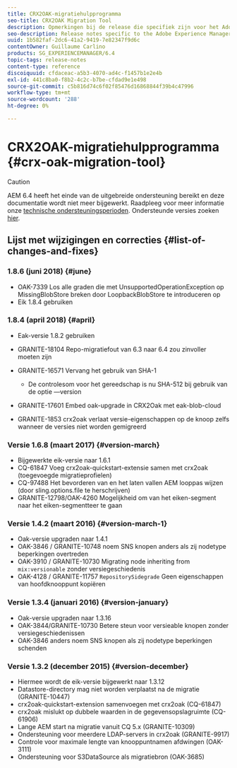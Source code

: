 ```yaml
---
title: CRX2OAK-migratiehulpprogramma
seo-title: CRX2OAK Migration Tool
description: Opmerkingen bij de release die specifiek zijn voor het Adobe Experience Manager 6.4 CRX2OAK-migratiehulpprogramma.
seo-description: Release notes specific to the Adobe Experience Manager 6.4 CRX2OAK Migration tool.
uuid: 1b582faf-2dc6-41a2-9419-7e82347f9d6c
contentOwner: Guillaume Carlino
products: SG_EXPERIENCEMANAGER/6.4
topic-tags: release-notes
content-type: reference
discoiquuid: cfdaceac-a5b3-4070-ad4c-f1457b1e2e4b
exl-id: 441c8ba0-f8b2-4c2c-b7be-cfdad9e1e498
source-git-commit: c5b816d74c6f02f85476d16868844f39b4c47996
workflow-type: tm+mt
source-wordcount: '288'
ht-degree: 0%

---
```


# CRX2OAK-migratiehulpprogramma {#crx-oak-migration-tool}

>[!CAUTION]
>
>AEM 6.4 heeft het einde van de uitgebreide ondersteuning bereikt en deze documentatie wordt niet meer bijgewerkt. Raadpleeg voor meer informatie onze [technische ondersteuningsperioden](https://helpx.adobe.com/support/programs/eol-matrix.html). Ondersteunde versies zoeken [hier](https://experienceleague.adobe.com/docs/).

## Lijst met wijzigingen en correcties {#list-of-changes-and-fixes}

### 1.8.6 (juni 2018) {#june}

* OAK-7339 Los alle graden die met UnsupportedOperationException op MissingBlobStore breken door LoopbackBlobStore te introduceren op
* Eik 1.8.4 gebruiken

### 1.8.4 (april 2018) {#april}

* Eak-versie 1.8.2 gebruiken
* GRANITE-18104 Repo-migratiefout van 6.3 naar 6.4 zou zinvoller moeten zijn
* GRANITE-16571 Vervang het gebruik van SHA-1

   * De controlesom voor het gereedschap is nu SHA-512 bij gebruik van de optie —version

* GRANITE-17601 Embed oak-upgrade in CRX2Oak met eak-blob-cloud
* GRANITE-1853 crx2oak verlaat versie-eigenschappen op de knoop zelfs wanneer de versies niet worden gemigreerd

### Versie 1.6.8 (maart 2017) {#version-march}

* Bijgewerkte eik-versie naar 1.6.1
* CQ-61847 Voeg crx2oak-quickstart-extensie samen met crx2oak (toegevoegde migratieprofielen)
* CQ-97488 Het bevorderen van en het laten vallen AEM looppas wijzen (door sling.options.file te herschrijven)
* GRANITE-12798/OAK-4260 Mogelijkheid om van het eiken-segment naar het eiken-segmentteer te gaan

### Versie 1.4.2 (maart 2016) {#version-march-1}

* Oak-versie upgraden naar 1.4.1
* OAK-3846 / GRANITE-10748 noem SNS knopen anders als zij nodetype beperkingen overtreden
* OAK-3910 / GRANITE-10730 Migrating node inheriting from `mix:versionable` zonder versiegeschiedenis
* OAK-4128 / GRANITE-11757 `RepositorySidegrade` Geen eigenschappen van hoofdknooppunt kopiëren

### Versie 1.3.4 (januari 2016) {#version-january}

* Oak-versie upgraden naar 1.3.16
* OAK-3844/GRANITE-10730 Betere steun voor versieable knopen zonder versiegeschiedenissen
* OAK-3846 anders noem SNS knopen als zij nodetype beperkingen schenden

### Versie 1.3.2 (december 2015) {#version-december}

* Hiermee wordt de eik-versie bijgewerkt naar 1.3.12
* Datastore-directory mag niet worden verplaatst na de migratie (GRANITE-10447)
* crx2oak-quickstart-extension samenvoegen met crx2oak (CQ-61847)
* crx2oak mislukt op dubbele waarden in de gegevensopslagruimte (CQ-61906)
* Lange AEM start na migratie vanuit CQ 5.x (GRANITE-10309)
* Ondersteuning voor meerdere LDAP-servers in crx2oak (GRANITE-9917)
* Controle voor maximale lengte van knooppuntnamen afdwingen (OAK-3111)
* Ondersteuning voor S3DataSource als migratiebron (OAK-3685)

